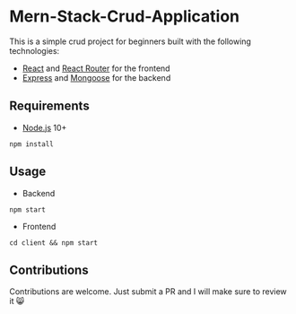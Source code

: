 # Mern-Stack-Crud-Application

This is a simple crud project for beginners built with the following technologies:
- [React](https://facebook.github.io/react/) and [React Router](https://reacttraining.com/react-router/) for the frontend
- [Express](http://expressjs.com/) and [Mongoose](http://mongoosejs.com/) for the backend


## Requirements

- [Node.js](https://nodejs.org/en/) 10+

```shell
npm install
```


## Usage

- Backend
```shell
npm start
```

- Frontend
```shell
cd client && npm start
```

## Contributions
Contributions are welcome. Just submit a PR and I will make sure to review it 😸
